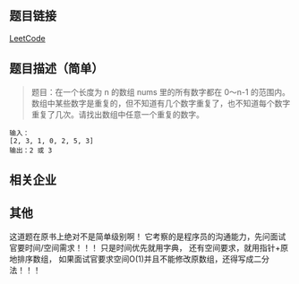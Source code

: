 ## 题目链接 
[LeetCode](https://leetcode-cn.com/problems/shu-zu-zhong-zhong-fu-de-shu-zi-lcof/)


## 题目描述（简单）
> 题目：在一个长度为 n 的数组 nums 里的所有数字都在 0～n-1 的范围内。数组中某些数字是重复的，但不知道有几个数字重复了，也不知道每个数字重复了几次。请找出数组中任意一个重复的数字。

```
输入：
[2, 3, 1, 0, 2, 5, 3]
输出：2 或 3 
```

## 相关企业


## 其他

这道题在原书上绝对不是简单级别啊！
它考察的是程序员的沟通能力，先问面试官要时间/空间需求！！！
只是时间优先就用字典，
还有空间要求，就用指针+原地排序数组，
如果面试官要求空间O(1)并且不能修改原数组，还得写成二分法！！！

